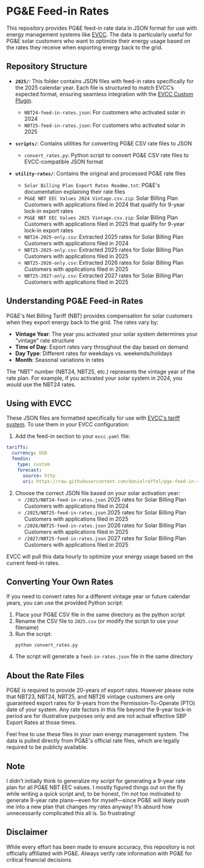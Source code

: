 # PG&E Feed-in Rates

This repository provides PG&E feed-in rate data in JSON format for use with energy management systems like [EVCC](https://evcc.io). The data is particularly useful for PG&E solar customers who want to optimize their energy usage based on the rates they receive when exporting energy back to the grid.

## Repository Structure

- **`2025/`**: This folder contains JSON files with feed-in rates specifically for the 2025 calendar year. Each file is structured to match EVCC’s expected format, ensuring seamless integration with the [EVCC Custom Plugin](https://docs.evcc.io/en/docs/tariffs#custom-plugin).
  - `NBT24-feed-in-rates.json`: For customers who activated solar in 2024
  - `NBT25-feed-in-rates.json`: For customers who activated solar in 2025

- **`scripts/`**: Contains utilities for converting PG&E CSV rate files to JSON
  - `convert_rates.py`: Python script to convert PG&E CSV rate files to EVCC-compatible JSON format

- **`utility-rates/`**: Contains the original and processed PG&E rate files
  - `Solar Billing Plan Export Rates Readme.txt`: PG&E's documentation explaining their rate files
  - `PG&E NBT EEC Values 2024 Vintage.csv.zip`: Solar Billing Plan Customers with applications filed in 2024 that qualify for 9-year lock-in export rates
  - `PG&E NBT EEC Values 2025 Vintage.csv.zip`: Solar Billing Plan Customers with applications filed in 2025 that qualify for 9-year lock-in export rates
  - `NBT24-2025-only.csv`: Extracted 2025 rates for Solar Billing Plan Customers with applications filed in 2024
  - `NBT25-2025-only.csv`: Extracted 2025 rates for Solar Billing Plan Customers with applications filed in 2025
  - `NBT25-2026-only.csv`: Extracted 2026 rates for Solar Billing Plan Customers with applications filed in 2025
  - `NBT25-2027-only.csv`: Extracted 2027 rates for Solar Billing Plan Customers with applications filed in 2025

## Understanding PG&E Feed-in Rates

PG&E's Net Billing Tariff (NBT) provides compensation for solar customers when they export energy back to the grid. The rates vary by:

- **Vintage Year**: The year you activated your solar system determines your "vintage" rate structure
- **Time of Day**: Export rates vary throughout the day based on demand
- **Day Type**: Different rates for weekdays vs. weekends/holidays
- **Month**: Seasonal variations in rates

The "NBT" number (NBT24, NBT25, etc.) represents the vintage year of the rate plan. For example, if you activated your solar system in 2024, you would use the NBT24 rates.

## Using with EVCC

These JSON files are formatted specifically for use with [EVCC's tariff system](https://docs.evcc.io/en/docs/tariffs). To use them in your EVCC configuration:

1. Add the feed-in section to your `evcc.yaml` file:

```yaml
tariffs:
  currency: USD
  feedin:
    type: custom
    forecast:
      source: http
      uri: https://raw.githubusercontent.com/danielraffel/pge-feed-in-rates/refs/heads/main/2025/NBT24-feed-in-rates.json
```

2. Choose the correct JSON file based on your solar activation year:
   - `/2025/NBT24-feed-in-rates.json` 2025 rates for Solar Billing Plan Customers with applications filed in 2024
   - `/2025/NBT25-feed-in-rates.json` 2025 rates for Solar Billing Plan Customers with applications filed in 2025
   - `/2026/NBT25-feed-in-rates.json` 2026 rates for Solar Billing Plan Customers with applications filed in 2025
   - `/2027/NBT25-feed-in-rates.json` 2027 rates for Solar Billing Plan Customers with applications filed in 2025

EVCC will pull this data hourly to optimize your energy usage based on the current feed-in rates.

## Converting Your Own Rates

If you need to convert rates for a different vintage year or future calendar years, you can use the provided Python script:

1. Place your PG&E CSV file in the same directory as the python script
2. Rename the CSV file to `2025.csv` (or modify the script to use your filename)
3. Run the script:
   ```
   python convert_rates.py
   ```
4. The script will generate a `feed-in-rates.json` file in the same directory

## About the Rate Files

PG&E is required to provide 20-years of export rates. However please note that NBT23, NBT24, NBT25, and NBT26 vintage customers are only guaranteed export rates for 9-years from the Permission-To-Operate (PTO) date of your system. Any rate factors in this file beyond the  9-year lock-in period are for illustrative purposes only and are not actual effective SBP Export Rates at those times. 

Feel free to use these files in your own energy management system. The data is pulled directly from PG&E's official rate files, which are legally required to be publicly available.

## Note

I didn’t initially think to generalize my script for generating a 9-year rate plan for all PG&E NBT EEC values. I mostly figured things out on the fly while writing a quick script and, to be honest, I’m not too motivated to generate 9-year rate plans—even for myself—since PG&E will likely push me into a new plan that changes my rates anyway! It’s absurd how unnecessarily complicated this all is. So frustrating!

## Disclaimer

While every effort has been made to ensure accuracy, this repository is not officially affiliated with PG&E. Always verify rate information with PG&E for critical financial decisions.
